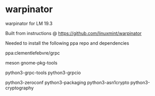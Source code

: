 # warpinator
warpinator for LM 19.3

Built from instructions @ https://github.com/linuxmint/warpinator

Needed to install the following ppa repo and dependencies 

ppa:clementlefebvre/grpc

meson
gnome-pkg-tools

python3-grpc-tools 
python3-grpcio

python3-zeroconf 
python3-packaging 
python3-asn1crypto 
python3-cryptography
